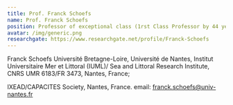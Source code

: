 ```yaml
---
title: Prof. Franck Schoefs
name: Prof. Franck Schoefs
position: Professor of exceptional class (1rst Class Professor by 44 years), Research Director, Deputy director of Research Federation 'Sea and Litoral research Institute', Head of Structural Computation Group. Head of Civil Engineering Master of Science
avatar: /img/generic.png
researchgate: https://www.researchgate.net/profile/Franck-Schoefs
---
```

Franck Schoefs
Université Bretagne-Loire,
Université de Nantes,
Institut Universitaire Mer et Littoral (IUML)/
Sea and Littoral Research Institute,
CNRS UMR 6183/FR 3473, Nantes, France;

IXEAD/CAPACITES Society,
Nantes, France.
email: franck.schoefs@univ-nantes.fr
